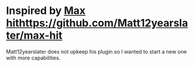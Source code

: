 # Inspired by [Max hit](https://github.com/Matt12yearslater/max-hit)https://github.com/Matt12yearslater/max-hit
Matt12yearslater does not upkeep his plugin so I wanted to start a new one with more capabilities.
